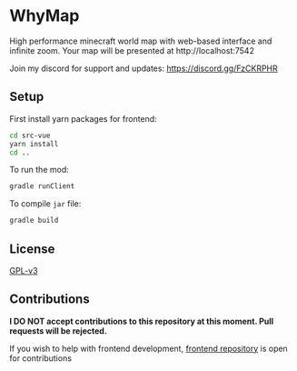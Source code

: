 # WhyMap

High performance minecraft world map with web-based interface and infinite zoom.
Your map will be presented at http://localhost:7542

Join my discord for support and updates: https://discord.gg/FzCKRPHR

## Setup

First install yarn packages for frontend:

```bash
cd src-vue
yarn install
cd ..
```

To run the mod:

```bash
gradle runClient
```

To compile `jar` file:

```bash
gradle build
```

## License

[GPL-v3](LICENSE)

## Contributions
**I DO NOT accept contributions to this repository at this moment. Pull requests will be rejected.**

If you wish to help with frontend development, [frontend repository](https://github.com/wefhy/WhyMap-frontend) is open for contributions

